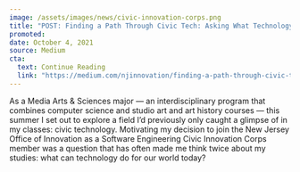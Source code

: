 ```yaml
---
image: /assets/images/news/civic-innovation-corps.png
title: "POST: Finding a Path Through Civic Tech: Asking What Technology Can Do For Our World"
promoted:
date: October 4, 2021
source: Medium
cta:
  text: Continue Reading
  link: "https://medium.com/njinnovation/finding-a-path-through-civic-tech-asking-what-technology-can-do-for-our-world-d10673704a60"
---
```


As a Media Arts & Sciences major — an interdisciplinary program that combines computer science and studio art and art history courses — this summer I set out to explore a field I’d previously only caught a glimpse of in my classes: civic technology.
Motivating my decision to join the New Jersey Office of Innovation as a Software Engineering Civic Innovation Corps member was a question that has often made me think twice about my studies: what can technology do for our world today?
